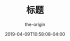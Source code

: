 ---
date: 2019-04-09T10:58:08-04:00
title: "标题"
description: "介绍"
type: "post"
author: "the-origin"
tags: ["tag1","tag2"]
weight: 1
---
